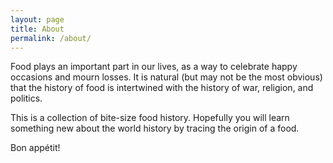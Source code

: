 ```yaml
---
layout: page
title: About
permalink: /about/
---
```


Food plays an important part in our lives, as a way to celebrate happy occasions and mourn losses. It is natural (but may not be the most obvious) that the history of food is intertwined with the history of war, religion, and politics.

This is a collection of bite-size food history. Hopefully you will learn something new about the world history by tracing the origin of a food.

Bon appétit!
